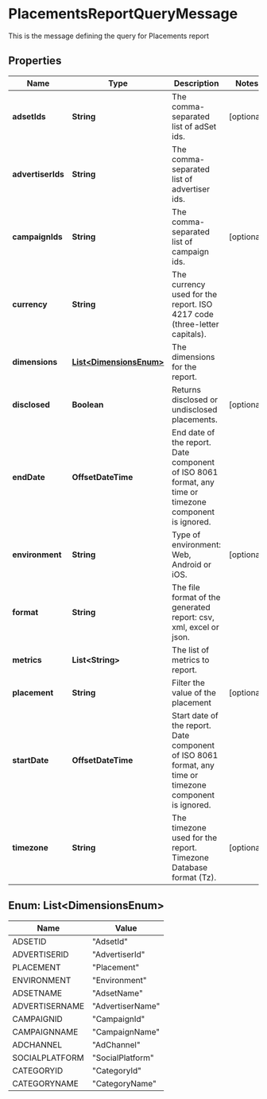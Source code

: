 

# PlacementsReportQueryMessage

This is the message defining the query for Placements report

## Properties

| Name | Type | Description | Notes |
|------------ | ------------- | ------------- | -------------|
|**adsetIds** | **String** | The comma-separated list of adSet ids. |  [optional] |
|**advertiserIds** | **String** | The comma-separated list of advertiser ids. |  |
|**campaignIds** | **String** | The comma-separated list of campaign ids. |  [optional] |
|**currency** | **String** | The currency used for the report. ISO 4217 code (three-letter capitals). |  |
|**dimensions** | [**List&lt;DimensionsEnum&gt;**](#List&lt;DimensionsEnum&gt;) | The dimensions for the report. |  |
|**disclosed** | **Boolean** | Returns disclosed or undisclosed placements. |  [optional] |
|**endDate** | **OffsetDateTime** | End date of the report. Date component of ISO 8061 format, any time or timezone component is ignored. |  |
|**environment** | **String** | Type of environment: Web, Android or iOS. |  [optional] |
|**format** | **String** | The file format of the generated report: csv, xml, excel or json. |  |
|**metrics** | **List&lt;String&gt;** | The list of metrics to report. |  |
|**placement** | **String** | Filter the value of the placement |  [optional] |
|**startDate** | **OffsetDateTime** | Start date of the report. Date component of ISO 8061 format, any time or timezone component is ignored. |  |
|**timezone** | **String** | The timezone used for the report. Timezone Database format (Tz). |  [optional] |



## Enum: List&lt;DimensionsEnum&gt;

| Name | Value |
|---- | -----|
| ADSETID | &quot;AdsetId&quot; |
| ADVERTISERID | &quot;AdvertiserId&quot; |
| PLACEMENT | &quot;Placement&quot; |
| ENVIRONMENT | &quot;Environment&quot; |
| ADSETNAME | &quot;AdsetName&quot; |
| ADVERTISERNAME | &quot;AdvertiserName&quot; |
| CAMPAIGNID | &quot;CampaignId&quot; |
| CAMPAIGNNAME | &quot;CampaignName&quot; |
| ADCHANNEL | &quot;AdChannel&quot; |
| SOCIALPLATFORM | &quot;SocialPlatform&quot; |
| CATEGORYID | &quot;CategoryId&quot; |
| CATEGORYNAME | &quot;CategoryName&quot; |




